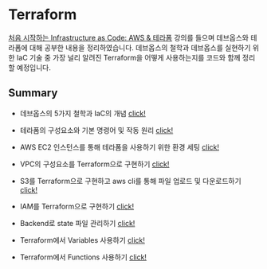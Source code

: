 # Terraform

[처음 시작하는 Infrastructure as Code: AWS & 테라폼](https://www.inflearn.com/course/%EB%8D%B0%EB%B8%8C%EC%98%B5%EC%8A%A4-%ED%85%8C%EB%9D%BC%ED%8F%BC-aws) 강의를 들으며 데브옵스와 테라폼에 대해 공부한 내용을 정리하였습니다. 데브옵스의 철학과 데브옵스를 실현하기 위한 IaC 기술 중 가장 널리 알려진 Terraform을 어떻게 사용하는지를 코드와 함께 정리할 예정입니다.

## Summary

- 데브옵스의 5가지 철학과 IaC의 개념 [click!](https://github.com/Ohjiwoo-lab/TIL/blob/main/Terraform/01_What_is_DevOps.md)     

- 테라폼의 구성요소와 기본 명령어 및 작동 원리 [click!](https://github.com/Ohjiwoo-lab/TIL/blob/main/Terraform/02_Terraform_basic.md) 

- AWS EC2 인스턴스를 통해 테라폼을 사용하기 위한 환경 세팅 [click!](https://github.com/Ohjiwoo-lab/TIL/blob/main/Terraform/03_Terraform_configuration.md)

- VPC의 구성요소를 Terraform으로 구현하기 [click!](https://github.com/Ohjiwoo-lab/TIL/blob/main/Terraform/04_VPC_by_Terraform.md)

- S3를 Terraform으로 구현하고 aws cli를 통해 파일 업로드 및 다운로드하기 [click!](https://github.com/Ohjiwoo-lab/TIL/blob/main/Terraform/05_S3_by_Terraform.md)

- IAM를 Terraform으로 구현하기 [click!](https://github.com/Ohjiwoo-lab/TIL/blob/main/Terraform/06_IAM_by_Terraform.md)

- Backend로 state 파일 관리하기 [click!](https://github.com/Ohjiwoo-lab/TIL/blob/main/Terraform/07_Terraform_Backend.md)

- Terraform에서 Variables 사용하기 [click!](https://github.com/Ohjiwoo-lab/TIL/blob/main/Terraform/08_Terraform_Variable.md)

- Terraform에서 Functions 사용하기 [click!](https://github.com/Ohjiwoo-lab/TIL/blob/main/Terraform/09_Terraform_Functions.md)